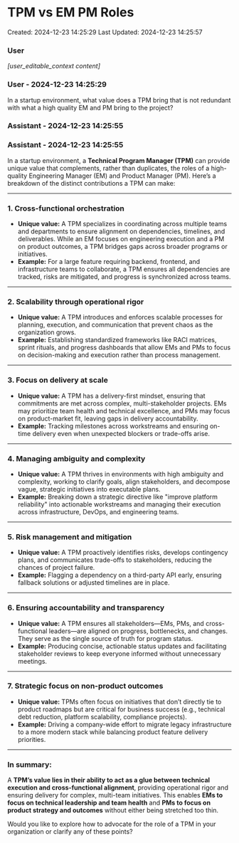 # TPM vs EM PM Roles

Created: 2024-12-23 14:25:29
Last Updated: 2024-12-23 14:25:57

### User

*[user_editable_context content]*

### User - 2024-12-23 14:25:29

In a startup environment, what value does a TPM bring that is not redundant with what a high quality EM and PM bring to the project?

### Assistant - 2024-12-23 14:25:55



### Assistant - 2024-12-23 14:25:55

In a startup environment, a **Technical Program Manager (TPM)** can provide unique value that complements, rather than duplicates, the roles of a high-quality Engineering Manager (EM) and Product Manager (PM). Here’s a breakdown of the distinct contributions a TPM can make:

---

### **1. Cross-functional orchestration**
- **Unique value:** A TPM specializes in coordinating across multiple teams and departments to ensure alignment on dependencies, timelines, and deliverables. While an EM focuses on engineering execution and a PM on product outcomes, a TPM bridges gaps across broader programs or initiatives.
- **Example:** For a large feature requiring backend, frontend, and infrastructure teams to collaborate, a TPM ensures all dependencies are tracked, risks are mitigated, and progress is synchronized across teams.

---

### **2. Scalability through operational rigor**
- **Unique value:** A TPM introduces and enforces scalable processes for planning, execution, and communication that prevent chaos as the organization grows.
- **Example:** Establishing standardized frameworks like RACI matrices, sprint rituals, and progress dashboards that allow EMs and PMs to focus on decision-making and execution rather than process management.

---

### **3. Focus on delivery at scale**
- **Unique value:** A TPM has a delivery-first mindset, ensuring that commitments are met across complex, multi-stakeholder projects. EMs may prioritize team health and technical excellence, and PMs may focus on product-market fit, leaving gaps in delivery accountability.
- **Example:** Tracking milestones across workstreams and ensuring on-time delivery even when unexpected blockers or trade-offs arise.

---

### **4. Managing ambiguity and complexity**
- **Unique value:** A TPM thrives in environments with high ambiguity and complexity, working to clarify goals, align stakeholders, and decompose vague, strategic initiatives into executable plans.
- **Example:** Breaking down a strategic directive like "improve platform reliability" into actionable workstreams and managing their execution across infrastructure, DevOps, and engineering teams.

---

### **5. Risk management and mitigation**
- **Unique value:** A TPM proactively identifies risks, develops contingency plans, and communicates trade-offs to stakeholders, reducing the chances of project failure.
- **Example:** Flagging a dependency on a third-party API early, ensuring fallback solutions or adjusted timelines are in place.

---

### **6. Ensuring accountability and transparency**
- **Unique value:** A TPM ensures all stakeholders—EMs, PMs, and cross-functional leaders—are aligned on progress, bottlenecks, and changes. They serve as the single source of truth for program status.
- **Example:** Producing concise, actionable status updates and facilitating stakeholder reviews to keep everyone informed without unnecessary meetings.

---

### **7. Strategic focus on non-product outcomes**
- **Unique value:** TPMs often focus on initiatives that don’t directly tie to product roadmaps but are critical for business success (e.g., technical debt reduction, platform scalability, compliance projects).
- **Example:** Driving a company-wide effort to migrate legacy infrastructure to a more modern stack while balancing product feature delivery priorities.

---

### **In summary:**
A **TPM’s value lies in their ability to act as a glue between technical execution and cross-functional alignment**, providing operational rigor and ensuring delivery for complex, multi-team initiatives. This enables **EMs to focus on technical leadership and team health** and **PMs to focus on product strategy and outcomes** without either being stretched too thin. 

Would you like to explore how to advocate for the role of a TPM in your organization or clarify any of these points?

